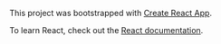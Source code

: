 This project was bootstrapped with [Create React App](https://github.com/facebook/create-react-app).

To learn React, check out the [React documentation](https://reactjs.org/).
